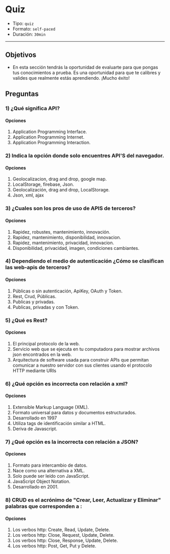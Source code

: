 # Quiz

- Tipo: `quiz`
- Formato: `self-paced`
- Duración: `30min`

***

## Objetivos

- En esta sección tendrás la oportunidad de evaluarte para que pongas tus
  conocimientos a prueba. Es una oportunidad para que te calibres y valides que
  realmente estás aprendiendo. ¡Mucho éxito!

## Preguntas

### 1) ¿Qué significa API?

#### Opciones

1. Application Programming Interface.
2. Application Programming Internet.
3. Application Programming Interaction.

<solution style="display:none;">1</solution>

### 2) Indica la opción donde solo encuentres API'S del navegador.

#### Opciones

1. Geolocalizacion, drag and drop, google map.
2. LocalStorage, firebase, Json.
3. Geolocalización, drag and drop, LocalStorage.
4. Json, xml, ajax

<solution style="display:none;">3</solution>

### 3) ¿Cuales son los pros de uso de APIS de terceros?

#### Opciones

1. Rapidez, robustes, mantenimiento, innovación.
2. Rapidez, mantenimiento, disponibilidad, innovacion.
3. Rapidez, mantenimiento, privacidad, innovacion.
4. Disponibilidad, privacidad, imagen, condiciones cambiantes.

<solution style="display:none;">1</solution>

### 4) Dependiendo el medio de autenticación ¿Cómo se clasifican las web-apis de terceros?

#### Opciones

1. Públicas o sin autenticación, ApiKey, OAuth y Token.
2. Rest, Crud, Públicas.
3. Publicas y privadas.
4. Publicas, privadas y con Token. 

<solution style="display:none;">1</solution>

### 5) ¿Qué es Rest?

#### Opciones

1. El principal protocolo de la web.
2. Servicio web que se ejecuta en tu computadora para mostrar archivos json encontrados en la web.
3. Arquitectura de software usada para construir APIs que permitan comunicar a nuestro servidor con sus clientes usando el protocolo HTTP mediante URIs

<solution style="display:none;">3</solution>

### 6) ¿Qué opción es incorrecta con relación a xml?

#### Opciones

1. Extensible Markup Language (XML).
2. Formato universal para datos y documentos estructurados.
3. Desarrollado en 1997
4. Utiliza tags de identificación similar a HTML.
5. Deriva de Javascript.

<solution style="display:none;">5</solution>

### 7) ¿Qué opción es la incorrecta con relación a JSON?

#### Opciones

1. Formato para intercambio de datos.
2. Nace como una alternativa a XML.
3. Solo puede ser leído con JavaScript.
4. JavaScript Object Notation.
5. Desarrollado en 2001.

<solution style="display:none;">3</solution>

### 8) CRUD es el acrónimo de "Crear, Leer, Actualizar y Eliminar" palabras que corresponden a :

#### Opciones

1. Los verbos http: Create, Read, Update, Delete.
2. Los verbos http: Close, Request, Update, Delete.
3. Los verbos http: Close, Response, Update, Delete.
4. Los verbos http: Post, Get, Put y Delete.

<solution style="display:none;">4</solution>